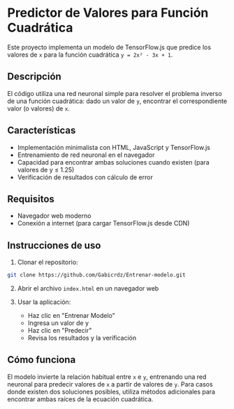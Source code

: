 # Predictor de Valores para Función Cuadrática

Este proyecto implementa un modelo de TensorFlow.js que predice los valores de `x` para la función cuadrática `y = 2x² - 3x + 1`.

## Descripción

El código utiliza una red neuronal simple para resolver el problema inverso de una función cuadrática: dado un valor de `y`, encontrar el correspondiente valor (o valores) de `x`.

## Características

- Implementación minimalista con HTML, JavaScript y TensorFlow.js
- Entrenamiento de red neuronal en el navegador
- Capacidad para encontrar ambas soluciones cuando existen (para valores de y ≤ 1.25)
- Verificación de resultados con cálculo de error

## Requisitos

- Navegador web moderno
- Conexión a internet (para cargar TensorFlow.js desde CDN)

## Instrucciones de uso

1. Clonar el repositorio:

```bash
git clone https://github.com/Gabicrdz/Entrenar-modelo.git
```

2. Abrir el archivo `index.html` en un navegador web

3. Usar la aplicación:
   - Haz clic en "Entrenar Modelo"
   - Ingresa un valor de y
   - Haz clic en "Predecir"
   - Revisa los resultados y la verificación

## Cómo funciona

El modelo invierte la relación habitual entre `x` e `y`, entrenando una red neuronal para predecir valores de `x` a partir de valores de `y`. Para casos donde existen dos soluciones posibles, utiliza métodos adicionales para encontrar ambas raíces de la ecuación cuadrática.
